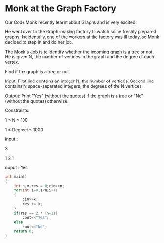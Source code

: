 # Monk at the Graph Factory

Our Code Monk recently learnt about Graphs and is very excited!

He went over to the Graph-making factory to watch some freshly prepared graphs. Incidentally, one of the workers at the factory was ill today, so Monk decided to step in and do her job.

The Monk's Job is to Identify whether the incoming graph is a tree or not. He is given N, the number of vertices in the graph and the degree of each vertex.

Find if the graph is a tree or not.

Input:
First line contains an integer N, the number of vertices.
Second line contains N space-separated integers, the degrees of the N vertices.

Output:
Print "Yes" (without the quotes) if the graph is a tree or "No" (without the quotes) otherwise.

Constraints:

1 ≤ N ≤ 100

1 ≤ Degreei ≤ 1000

input : 

3

1 2 1

ouput : Yes

```cpp
int main()
{
    int n,x,res = 0;cin>>n;
    for(int i=0;i<n;i++)
    {
        cin>>x;
        res += x;
    }
    if(res == 2 * (n-1))
        cout<<"Yes";
    else
        cout<<"No";
    return 0;
}
```
